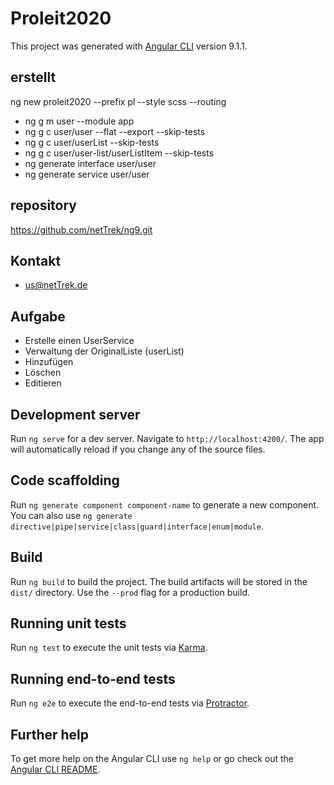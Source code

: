 # Proleit2020

This project was generated with [Angular CLI](https://github.com/angular/angular-cli) version 9.1.1.


## erstellt
ng new proleit2020 --prefix pl --style scss --routing 

- ng g m user --module app
- ng g c user/user --flat --export --skip-tests 
- ng g c user/userList --skip-tests  
- ng g c user/user-list/userListItem --skip-tests 
- ng generate interface user/user
- ng generate service user/user

## repository
https://github.com/netTrek/ng9.git

## Kontakt
- us@netTrek.de

## Aufgabe

- Erstelle einen UserService
- Verwaltung der OriginalListe (userList)
- Hinzufügen
- Löschen
- Editieren


## Development server

Run `ng serve` for a dev server. Navigate to `http://localhost:4200/`. The app will automatically reload if you change any of the source files.

## Code scaffolding

Run `ng generate component component-name` to generate a new component. You can also use `ng generate directive|pipe|service|class|guard|interface|enum|module`.

## Build

Run `ng build` to build the project. The build artifacts will be stored in the `dist/` directory. Use the `--prod` flag for a production build.

## Running unit tests

Run `ng test` to execute the unit tests via [Karma](https://karma-runner.github.io).

## Running end-to-end tests

Run `ng e2e` to execute the end-to-end tests via [Protractor](http://www.protractortest.org/).

## Further help

To get more help on the Angular CLI use `ng help` or go check out the [Angular CLI README](https://github.com/angular/angular-cli/blob/master/README.md).
